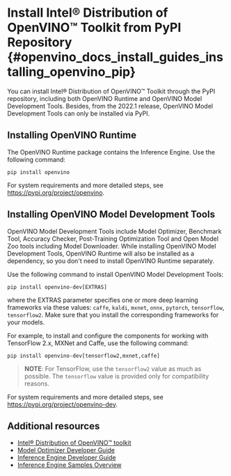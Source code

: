 # Install Intel® Distribution of OpenVINO™ Toolkit from PyPI Repository {#openvino_docs_install_guides_installing_openvino_pip}

You can install Intel® Distribution of OpenVINO™ Toolkit through the PyPI repository, including both OpenVINO Runtime and OpenVINO Model Development Tools. Besides, from the 2022.1 release, OpenVINO Model Development Tools can only be installed via PyPI.


## Installing OpenVINO Runtime

The OpenVINO Runtime package contains the Inference Engine. Use the following command:
```
pip install openvino
```

For system requirements and more detailed steps, see <https://pypi.org/project/openvino>.


## Installing OpenVINO Model Development Tools

OpenVINO Model Development Tools include Model Optimizer, Benchmark Tool, Accuracy Checker, Post-Training Optimization Tool and Open Model Zoo tools including Model Downloader. While installing OpenVINO Model Development Tools, OpenVINO Runtime will also be installed as a dependency, so you don't need to install OpenVINO Runtime separately.

Use the following command to install OpenVINO Model Development Tools:
```
pip install openvino-dev[EXTRAS]
```
where the EXTRAS parameter specifies one or more deep learning frameworks via these values: `caffe`, `kaldi`, `mxnet`, `onnx`, `pytorch`, `tensorflow`, `tensorflow2`. Make sure that you install the corresponding frameworks for your models.

For example, to install and configure the components for working with TensorFlow 2.x, MXNet and Caffe, use the following command:
```
pip install openvino-dev[tensorflow2,mxnet,caffe]
```

> **NOTE**: For TensorFlow, use the `tensorflow2` value as much as possible. The `tensorflow` value is provided only for compatibility reasons.
   
For system requirements and more detailed steps, see <https://pypi.org/project/openvino-dev>.


## Additional resources

- [Intel® Distribution of OpenVINO™ toolkit](https://software.intel.com/en-us/openvino-toolkit)
- [Model Optimizer Developer Guide](../MO_DG/Deep_Learning_Model_Optimizer_DevGuide.md)
- [Inference Engine Developer Guide](../OV_Runtime_UG/Deep_Learning_Inference_Engine_DevGuide.md)
- [Inference Engine Samples Overview](../OV_Runtime_UG/Samples_Overview.md)
